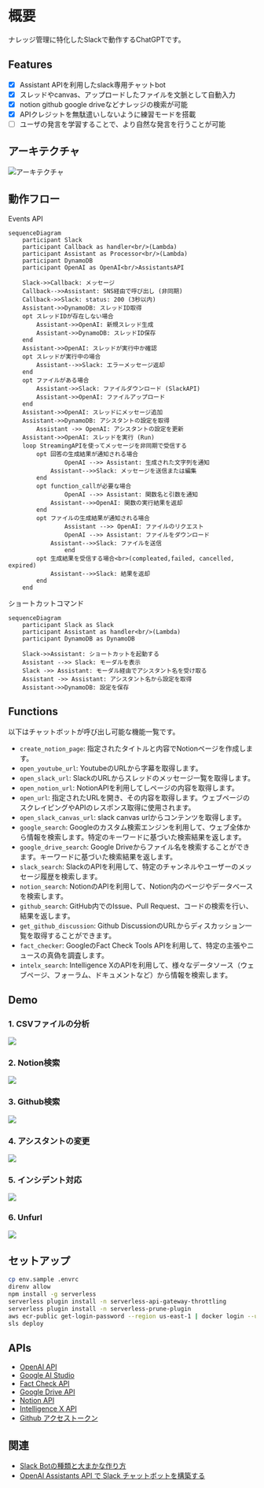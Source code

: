 # 概要
ナレッジ管理に特化したSlackで動作するChatGPTです。

## Features

- [x] Assistant APIを利用したslack専用チャットbot
- [x] スレッドやcanvas、アップロードしたファイルを文脈として自動入力
- [x] notion github google driveなどナレッジの検索が可能
- [x] APIクレジットを無駄遣いしないように練習モードを搭載
- [ ] ユーザの発言を学習することで、より自然な発言を行うことが可能

## アーキテクチャ
![アーキテクチャ](docs/diagram.png)

## 動作フロー
Events API
```mermaid
sequenceDiagram
    participant Slack
    participant Callback as handler<br/>(Lambda)
    participant Assistant as Processor<br/>(Lambda)
    participant DynamoDB
    participant OpenAI as OpenAI<br/>AssistantsAPI

    Slack->>Callback: メッセージ
    Callback-->>Assistant: SNS経由で呼び出し (非同期)
    Callback->>Slack: status: 200 (3秒以内)
    Assistant->>DynamoDB: スレッドID取得
    opt スレッドIDが存在しない場合
        Assistant->>OpenAI: 新規スレッド生成
        Assistant->>DynamoDB: スレッドID保存
    end
    Assistant->>OpenAI: スレッドが実行中か確認
    opt スレッドが実行中の場合
        Assistant-->>Slack: エラーメッセージ返却
    end
    opt ファイルがある場合
        Assistant->>Slack: ファイルダウンロード (SlackAPI)
        Assistant->>OpenAI: ファイルアップロード
    end
    Assistant->>OpenAI: スレッドにメッセージ追加
    Assistant->>DynamoDB: アシスタントの設定を取得
		Assistant ->> OpenAI: アシスタントの設定を更新
    Assistant->>OpenAI: スレッドを実行 (Run)
    loop StreamingAPIを使ってメッセージを非同期で受信する
        opt 回答の生成結果が通知される場合
		        OpenAI -->> Assistant: 生成された文字列を通知
            Assistant-->>Slack: メッセージを送信または編集
        end
        opt function_callが必要な場合
		        OpenAI -->> Assistant: 関数名と引数を通知
            Assistant-->>OpenAI: 関数の実行結果を返却
        end
        opt ファイルの生成結果が通知される場合
		        Assistant -->> OpenAI: ファイルのリクエスト
		        OpenAI -->> Assistant: ファイルをダウンロード
            Assistant-->>Slack: ファイルを送信
				end
        opt 生成結果を受信する場合<br>(compleated,failed, cancelled, expired)
            Assistant-->>Slack: 結果を返却
        end
    end
```

ショートカットコマンド
```mermaid
sequenceDiagram
    participant Slack as Slack
    participant Assistant as handler<br/>(Lambda)
    participant DynamoDB as DynamoDB

    Slack->>Assistant: ショートカットを起動する
    Assistant -->> Slack: モーダルを表示
    Slack ->> Assistant: モーダル経由でアシスタント名を受け取る
    Assistant ->> Assistant: アシスタント名から設定を取得
    Assistant->>DynamoDB: 設定を保存
```

## Functions
以下はチャットボットが呼び出し可能な機能一覧です。

- `create_notion_page`: 指定されたタイトルと内容でNotionページを作成します。
- `open_youtube_url`: YoutubeのURLから字幕を取得します。
- `open_slack_url`: SlackのURLからスレッドのメッセージ一覧を取得します。
- `open_notion_url`: NotionAPIを利用してしページの内容を取得します。
- `open_url`: 指定されたURLを開き、その内容を取得します。ウェブページのスクレイピングやAPIのレスポンス取得に使用されます。
- `open_slack_canvas_url`: slack canvas urlからコンテンツを取得します。
- `google_search`: Googleのカスタム検索エンジンを利用して、ウェブ全体から情報を検索します。特定のキーワードに基づいた検索結果を返します。
- `google_drive_search`: Google Driveからファイル名を検索することができます。キーワードに基づいた検索結果を返します。
- `slack_search`: SlackのAPIを利用して、特定のチャンネルやユーザーのメッセージ履歴を検索します。
- `notion_search`: NotionのAPIを利用して、Notion内のページやデータベースを検索します。
- `github_search`: GitHub内でのIssue、Pull Request、コードの検索を行い、結果を返します。
- `get_github_discussion`: Github DiscussionのURLからディスカッション一覧を取得することができます。
- `fact_checker`: GoogleのFact Check Tools APIを利用して、特定の主張やニュースの真偽を調査します。
- `intelx_search`: Intelligence XのAPIを利用して、様々なデータソース（ウェブページ、フォーラム、ドキュメントなど）から情報を検索します。

## Demo
### 1. CSVファイルの分析
![](docs/analysis.gif)
### 2. Notion検索
![](docs/notion_search.gif)
### 3. Github検索
![](docs/github_search.gif)
### 4. アシスタントの変更
![](docs/assistant.gif)
### 5. インシデント対応
![](docs/demo.gif)
### 6. Unfurl
![](docs/unfurl.gif)

## セットアップ
```bash
cp env.sample .envrc
direnv allow
npm install -g serverless
serverless plugin install -n serverless-api-gateway-throttling
serverless plugin install -n serverless-prune-plugin
aws ecr-public get-login-password --region us-east-1 | docker login --username AWS --password-stdin public.ecr.aws
sls deploy
```

## APIs
* [OpenAI API](https://platform.openai.com/api-keys)
* [Google AI Studio](https://makersuite.google.com/app/apikey?hl=ja)
* [Fact Check API](https://console.cloud.google.com/marketplace/product/google/factchecktools.googleapis.com?q=search&referrer=search)
* [Google Drive API](https://console.cloud.google.com/marketplace/product/google/drive.googleapis.com?q=search&referrer=search)
* [Notion API](https://developers.notion.com/)
* [Intelligence X API](https://intelx.io/account?tab=developer)
* [Github アクセストークン](https://docs.github.com/ja/authentication/keeping-your-account-and-data-secure/managing-your-personal-access-tokens)

## 関連
* [Slack Botの種類と大まかな作り方](https://qiita.com/namutaka/items/233a83100c94af033575)
* [OpenAI Assistants API で Slack チャットボットを構築する](https://zenn.dev/taroshun32/articles/slack-chatbot-with-openai-asistant)
